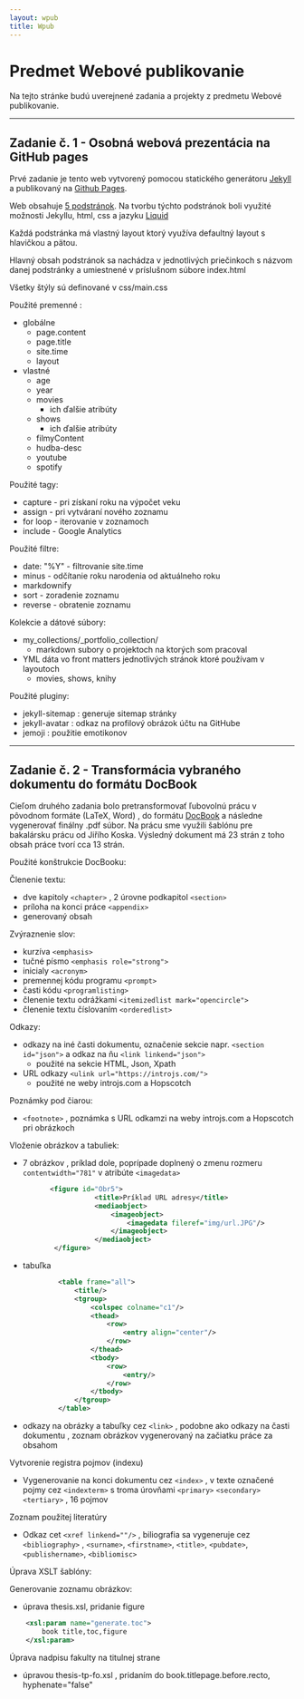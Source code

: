 ```yaml
---
layout: wpub
title: Wpub
---
```


# Predmet Webové publikovanie

Na tejto stránke budú uverejnené zadania a projekty z predmetu Webové publikovanie.

*****
## Zadanie č. 1 - Osobná webová prezentácia na GitHub pages

Prvé zadanie je tento web vytvorený pomocou statického generátoru 
[Jekyll](https://jekyllrb.com)  a publikovaný na [Github Pages](https://pages.github.com).

Web obsahuje [5 podstránok](https://chrissvk.github.io/sitemap.xml).
Na tvorbu týchto podstránok boli využité možnosti Jekyllu, html, css a jazyku [Liquid](https://shopify.github.io/liquid/)

Každá podstránka má vlastný layout ktorý využíva defaultný layout s hlavičkou a pätou.

Hlavný obsah podstránok sa nachádza v jednotlivých priečinkoch s názvom danej podstránky a umiestnené v príslušnom súbore
index.html 

Všetky štýly sú definované v css/main.css 

Použité premenné : 
- globálne
    * page.content
    * page.title
    * site.time
    * layout
- vlastné
    * age
    * year
    * movies
        * ich ďalšie atribúty
    * shows
        * ich ďalšie atribúty
    * filmyContent
    * hudba-desc
    * youtube
    * spotify
    
Použité tagy:
* capture - pri získaní roku na výpočet veku
* assign - pri vytváraní nového zoznamu 
* for loop - iterovanie v zoznamoch
* include - Google Analytics 

Použité filtre:
* date: "%Y" - filtrovanie site.time
* minus - odčítanie roku narodenia od aktuálneho roku
* markdownify
* sort - zoradenie zoznamu
* reverse - obratenie zoznamu 

Kolekcie a dátové súbory:
* my_collections/_portfolio_collection/ 
    * markdown subory o projektoch na ktorých som pracoval
* YML dáta vo front matters jednotlivých stránok ktoré používam v layoutoch
    * movies, shows, knihy

Použité pluginy:
*   jekyll-sitemap : generuje sitemap stránky
* jekyll-avatar : odkaz na profilový obrázok účtu na GitHube
* jemoji : použitie emotikonov 

***

## Zadanie č. 2 - Transformácia vybraného dokumentu do formátu DocBook

Cieľom druhého zadania bolo pretransformovať ľubovolnú prácu v pôvodnom formáte (LaTeX, Word) ,
do formátu [DocBook](https://docbook.org) a následne vygenerovať finálny .pdf súbor.
Na prácu sme využili šablónu pre bakalársku prácu od Jiřího Koska. 
Výsledný dokument má 23 strán z toho obsah práce tvorí cca 13 strán. 

Použité konštrukcie DocBooku: 

Členenie textu: 
* dve kapitoly `<chapter>` , 2 úrovne podkapitol `<section>`
* príloha na konci práce `<appendix>` 
* generovaný obsah
     
Zvýraznenie slov:
* kurzíva `<emphasis>`
* tučné písmo `<emphasis role="strong">` 
* inicialy `<acronym>` 
* premennej kódu programu `<prompt>`
* časti kódu `<programlisting>`
* členenie textu odrážkami `<itemizedlist mark="opencircle">`
* členenie textu číslovaním `<orderedlist>`
    
Odkazy:
* odkazy na iné časti dokumentu, označenie sekcie napr. `<section id="json">` a odkaz na ňu `<link linkend="json">`
    * použité na sekcie HTML, Json, Xpath 
*  URL odkazy `<ulink url="https://introjs.com/">`
    * použité ne weby introjs.com a Hopscotch
        
Poznámky pod čiarou:
* `<footnote>` , poznámka s URL odkamzi na weby introjs.com a Hopscotch pri obrázkoch
    
Vloženie obrázkov a tabuliek:
* 7 obrázkov , príklad dole, poprípade doplnený o zmenu rozmeru `contentwidth="781"` v atribúte `<imagedata>`
 ```xml
           <figure id="Obr5">
                      <title>Príklad URL adresy</title>
                      <mediaobject>
                          <imageobject>
                              <imagedata fileref="img/url.JPG"/>
                          </imageobject>
                      </mediaobject>
            </figure>
```
* tabuľka
```xml
            <table frame="all">
                <title/>
                <tgroup>
                    <colspec colname="c1"/>
                    <thead>
                        <row>
                            <entry align="center"/>
                        </row>
                    </thead>
                    <tbody>
                        <row>
                            <entry/>
                        </row>
                    </tbody>
                </tgroup>
            </table>
 ```   
* odkazy na obrázky a tabuľky cez `<link>` , podobne ako odkazy na časti dokumentu , zoznam obrázkov vygenerovaný na začiatku práce za obsahom

Vytvorenie registra pojmov (indexu)

* Vygenerovanie na konci dokumentu cez `<index>` , v texte označené pojmy cez `<indexterm>` s troma úrovňami `<primary>`
 `<secondary>` `<tertiary>` ,  16 pojmov 
 
Zoznam použitej literatúry
* Odkaz cet `<xref linkend=""/>` , biliografia sa vygeneruje cez  `<bibliography>` , `<surname>`, `<firstname>`, `<title>`,  `<pubdate>`, `<publishername>`, 
`<bibliomisc>`


Úprava XSLT šablóny:

Generovanie zoznamu obrázkov:
*   úprava thesis.xsl, pridanie figure
```xml
    <xsl:param name="generate.toc">
        book title,toc,figure
    </xsl:param>
```

Úprava nadpisu fakulty na titulnej strane 
* úpravou thesis-tp-fo.xsl , pridaním do book.titlepage.before.recto, hyphenate="false"


 
 











